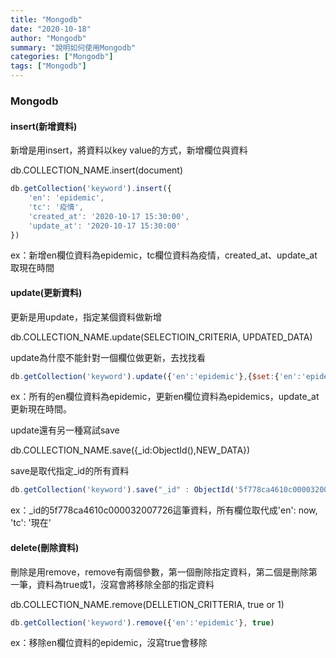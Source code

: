 ```yaml
---
title: "Mongodb"
date: "2020-10-18"
author: "Mongodb"
summary: "說明如何使用Mongodb"
categories: ["Mongodb"]
tags: ["Mongodb"]
---
```


### Mongodb

#### insert(新增資料)

新增是用insert，將資料以key value的方式，新增欄位與資料

db.COLLECTION_NAME.insert(document)

```javascript
db.getCollection('keyword').insert({
	'en': 'epidemic',
	'tc': '疫情',
	'created_at': '2020-10-17 15:30:00',
	'update_at': '2020-10-17 15:30:00'
})
```

ex：新增en欄位資料為epidemic，tc欄位資料為疫情，created_at、update_at取現在時間



#### update(更新資料)

更新是用update，指定某個資料做新增

db.COLLECTION_NAME.update(SELECTIOIN_CRITERIA, UPDATED_DATA)

update為什麼不能針對一個欄位做更新，去找找看

```javascript
db.getCollection('keyword').update({'en':'epidemic'},{$set:{'en':'epidemics', 'update_at': '2020-10-17 16:00:00'}})
```

ex：所有的en欄位資料為epidemic，更新en欄位資料為epidemics，update_at更新現在時間。

update還有另一種寫試save

db.COLLECTION_NAME.save({_id:ObjectId(),NEW_DATA})

save是取代指定_id的所有資料

```javascript
db.getCollection('keyword').save("_id" : ObjectId('5f778ca4610c000032007726'),{'en': now, 'tc': '現在'})
```

ex：_id的5f778ca4610c000032007726這筆資料，所有欄位取代成'en': now, 'tc': '現在'



#### delete(刪除資料)

刪除是用remove，remove有兩個參數，第一個刪除指定資料，第二個是刪除第一筆，資料為true或1，沒寫會將移除全部的指定資料

db.COLLECTION_NAME.remove(DELLETION_CRITTERIA, true or 1)

```javascript
db.getCollection('keyword').remove({'en':'epidemic'}, true)
```

ex：移除en欄位資料的epidemic，沒寫true會移除